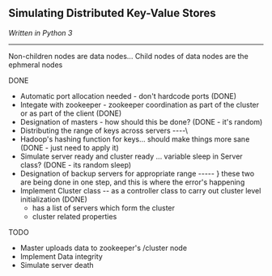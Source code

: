 ## Simulating Distributed Key-Value Stores
_Written in Python 3_
***

Non-children nodes are data nodes...
Child nodes of data nodes are the ephmeral nodes

DONE
* Automatic port allocation needed - don't hardcode ports (DONE)
* Integate with zookeeper - zookeeper coordination as part of the cluster or as part of the client (DONE)
* Designation of masters - how should this be done? (DONE - it's random)
* Distributing the range of keys across servers  		----\
* Hadoop's hashing function for keys... should make things more sane (DONE - just need to apply it)
* Simulate server ready and cluster ready ... variable sleep in Server class? (DONE - its random sleep)
* Designation of backup servers for appropriate range	----- } these two are being done in one step, and this 
is where the error's happening
* Implement Cluster class -- as a controller class to carry out cluster level initialization (DONE)
    * has a list of servers which form the cluster 
    * cluster related properties 

TODO
* Master uploads data to zookeeper's /cluster node 
* Implement Data integrity
* Simulate server death

